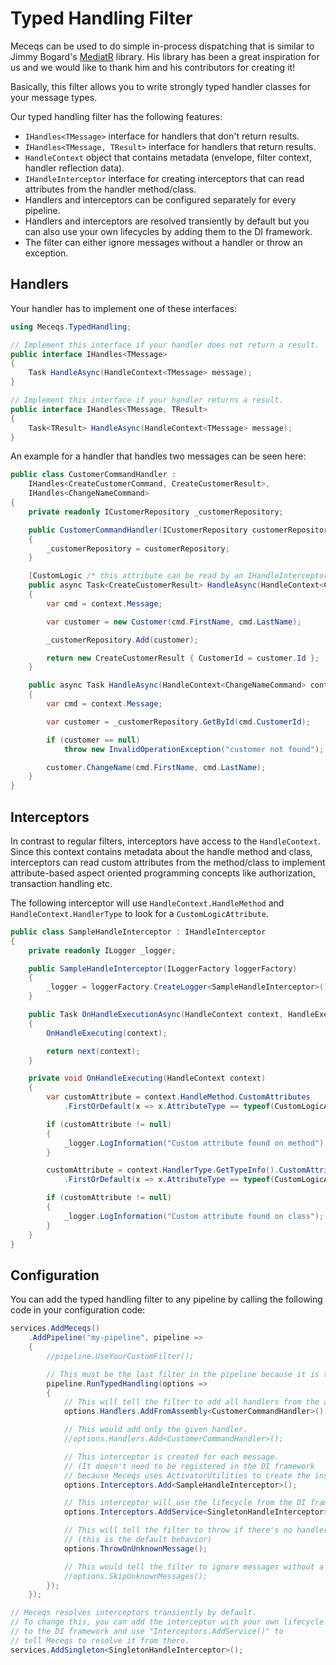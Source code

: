 # Typed Handling Filter

Meceqs can be used to do simple in-process dispatching that is similar to Jimmy Bogard's [MediatR](https://github.com/jbogard/MediatR) library.
His library has been a great inspiration for us and we would like to thank him and his contributors for creating it!

Basically, this filter allows you to write strongly typed handler classes for your message types. 

Our typed handling filter has the following features:
* `IHandles<TMessage>` interface for handlers that don't return results.
* `IHandles<TMessage, TResult>` interface for handlers that return results.
* `HandleContext` object that contains metadata (envelope, filter context, handler reflection data).
* `IHandleInterceptor` interface for creating interceptors that can read attributes from the handler method/class. 
* Handlers and interceptors can be configured separately for every pipeline.
* Handlers and interceptors are resolved transiently by default but you can also use your own lifecycles by 
    adding them to the DI framework.
* The filter can either ignore messages without a handler or throw an exception.

## Handlers

Your handler has to implement one of these interfaces:

```csharp
using Meceqs.TypedHandling;

// Implement this interface if your handler does not return a result.
public interface IHandles<TMessage>
{
    Task HandleAsync(HandleContext<TMessage> message);
}

// Implement this interface if your handler returns a result.
public interface IHandles<TMessage, TResult>
{
    Task<TResult> HandleAsync(HandleContext<TMessage> message);
}
```

An example for a handler that handles two messages can be seen here:

```csharp
public class CustomerCommandHandler :
    IHandles<CreateCustomerCommand, CreateCustomerResult>,
    IHandles<ChangeNameCommand>
{
    private readonly ICustomerRepository _customerRepository;

    public CustomerCommandHandler(ICustomerRepository customerRepository)
    {
        _customerRepository = customerRepository;
    }

    [CustomLogic /* this attribute can be read by an IHandleInterceptor */]
    public async Task<CreateCustomerResult> HandleAsync(HandleContext<CreateCustomerCommand> context)
    {
        var cmd = context.Message;

        var customer = new Customer(cmd.FirstName, cmd.LastName);

        _customerRepository.Add(customer);

        return new CreateCustomerResult { CustomerId = customer.Id };
    }

    public async Task HandleAsync(HandleContext<ChangeNameCommand> context)
    {
        var cmd = context.Message;

        var customer = _customerRepository.GetById(cmd.CustomerId);

        if (customer == null)
            throw new InvalidOperationException("customer not found");

        customer.ChangeName(cmd.FirstName, cmd.LastName);
    }
}
```

## Interceptors

In contrast to regular filters, interceptors have access to the `HandleContext`. Since this context contains metadata 
about the handle method and class, interceptors can read custom attributes from the method/class to implement attribute-based 
aspect oriented programming concepts like authorization, transaction handling etc.

The following interceptor will use `HandleContext.HandleMethod` and `HandleContext.HandlerType` to look for a
`CustomLogicAttribute`.

```csharp
public class SampleHandleInterceptor : IHandleInterceptor
{
    private readonly ILogger _logger;

    public SampleHandleInterceptor(ILoggerFactory loggerFactory)
    {
        _logger = loggerFactory.CreateLogger<SampleHandleInterceptor>();
    }

    public Task OnHandleExecutionAsync(HandleContext context, HandleExecutionDelegate next)
    {
        OnHandleExecuting(context);

        return next(context);
    }

    private void OnHandleExecuting(HandleContext context)
    {
        var customAttribute = context.HandleMethod.CustomAttributes
            .FirstOrDefault(x => x.AttributeType == typeof(CustomLogicAttribute));

        if (customAttribute != null)
        {
            _logger.LogInformation("Custom attribute found on method");
        }

        customAttribute = context.HandlerType.GetTypeInfo().CustomAttributes
            .FirstOrDefault(x => x.AttributeType == typeof(CustomLogicAttribute));

        if (customAttribute != null)
        {
            _logger.LogInformation("Custom attribute found on class");
        }
    }
}
```

## Configuration

You can add the typed handling filter to any pipeline by calling the following code in your configuration code:

```csharp
services.AddMeceqs()
    .AddPipeline("my-pipeline", pipeline =>
    {
        //pipeline.UseYourCustomFilter();

        // This must be the last filter in the pipeline because it is terminal.
        pipeline.RunTypedHandling(options =>
        {
            // This will tell the filter to add all handlers from the assembly of the given type.
            options.Handlers.AddFromAssembly<CustomerCommandHandler>();

            // This would add only the given handler.
            //options.Handlers.Add<CustomerCommandHandler>();

            // This interceptor is created for each message.
            // (It doesn't need to be registered in the DI framework
            // because Meceqs uses ActivatorUtilities to create the instance.)
            options.Interceptors.Add<SampleHandleInterceptor>();

            // This interceptor will use the lifecycle from the DI framework.
            options.Interceptors.AddService<SingletonHandleInterceptor>();

            // This will tell the filter to throw if there's no handler for a message.
            // (this is the default behavior)
            options.ThrowOnUnknownMessage();

            // This would tell the filter to ignore messages without a handler.
            //options.SkipUnknownMessages();
        });
    });

// Meceqs resolves interceptors transiently by default.
// To change this, you can add the interceptor with your own lifecycle
// to the DI framework and use "Interceptors.AddService()" to
// tell Meceqs to resolve it from there.
services.AddSingleton<SingletonHandleInterceptor>();
```